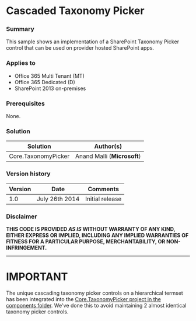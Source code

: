 # Cascaded Taxonomy Picker #

### Summary ###
This sample shows an implementation of a SharePoint Taxonomy Picker control that can be used on provider hosted SharePoint apps.

### Applies to ###
-  Office 365 Multi Tenant (MT)
-  Office 365 Dedicated (D)
-  SharePoint 2013 on-premises

### Prerequisites ###
None.

### Solution ###
Solution | Author(s)
---------|----------
Core.TaxonomyPicker | Anand Malli (**Microsoft**)

### Version history ###
Version  | Date | Comments
---------| -----| --------
1.0  | July 26th 2014 | Initial release

### Disclaimer ###
**THIS CODE IS PROVIDED *AS IS* WITHOUT WARRANTY OF ANY KIND, EITHER EXPRESS OR IMPLIED, INCLUDING ANY IMPLIED WARRANTIES OF FITNESS FOR A PARTICULAR PURPOSE, MERCHANTABILITY, OR NON-INFRINGEMENT.**


----------

# IMPORTANT #
The unique cascading taxonomy picker controls on a hierarchical termset has been integrated into the [Core.TaxonomyPicker project in the components folder](https://github.com/OfficeDev/PnP/tree/dev/Components/Core.TaxonomyPicker). We've done this to avoid maintaining 2 almost identical taxonomy picker controls.
